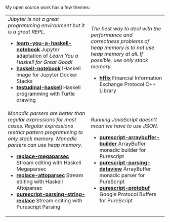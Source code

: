 My open source work has a few themes:

<table>
  <tr>
    <td>
      <em>Jupyter is not a great programming environment but it is a great REPL.</em>
      <ul>
      <li><b><a href=https://github.com/jamesdbrock/learn-you-a-haskell-notebook>learn-you-a-haskell-notebook</a></b> Jupyter adaptation of <em>Learn You a Haskell for Great Good!</em></li>
      <li><b><a href=https://github.com/jamesdbrock/ihaskell-notebook>haskell-notebook</a></b> IHaskell image for Jupyter Docker Stacks</li>
      <li><b><a href=https://github.com/jamesdbrock/testudinal-haskell>testudinal-haskell</a></b> Haskell programming with Turtle drawing</li>
      </ul>
    </td>
    <td>
      <em>The best way to deal with the performance and correctness problems of heap memory is to not use heap memory at all. If possible, use
      only stack memory.</em>
      <ul>
        <li><b><a href=https://github.com/jamesdbrock/hffix>hffix</a></b> Financial Information Exchange Protocol C++ Library</li>
      <ul>
    </td>
  </tr>
  <tr>
    <td>
      <em>Monadic parsers are better than regular expressions for most cases. Regular expressions restrict pattern programming to only stack memory.
        Monadic parsers can use heap memory.</em>
      <ul>
        <li><b><a href=https://github.com/jamesdbrock/replace-megaparsec>replace-megaparsec</a></b> Stream editing with Haskell Megaparsec</li>
        <li><b><a href=https://github.com/jamesdbrock/replace-attoparsec>replace-attoparsec</a></b> Stream editing with Haskell Attoparsec</li>
        <li><b><a href=https://github.com/jamesdbrock/purescript-parsing-string-replace>purescript-parsing-string-replace</a></b> Stream editing with Purescript Parsing</li>
      </ul>
    </td>
    <td>
      <em>Running JavaScript doesn't mean we have to use JSON.</em>
      <ul>
        <li><b><a href=https://github.com/jamesdbrock/purescript-arraybuffer-builder>purescript-arraybuffer-builder</a></b> ArrayBuffer monadic builder for Purescript</li>
        <li><b><a href=https://github.com/jamesdbrock/purescript-parsing-dataview>purescript-parsing-dataview</a></b> ArrayBuffer monadic parser for PureScript</li>
        <li><b><a href=https://github.com/xc-jp/purescript-protobuf>purescript-protobuf</a></b> Google Protocol Buffers for PureScript</li>
      </ul>
    </td>
  </tr>
</table>
      

<!--
**jamesdbrock/jamesdbrock** is a ✨ _special_ ✨ repository because its `README.md` (this file) appears on your GitHub profile.

Here are some ideas to get you started:

- 🔭 I’m currently working on ...
- 🌱 I’m currently learning ...
- 👯 I’m looking to collaborate on ...
- 🤔 I’m looking for help with ...
- 💬 Ask me about ...
- 📫 How to reach me: ...
- 😄 Pronouns: ...
- ⚡ Fun fact: ...
-->
